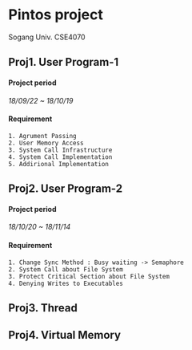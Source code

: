 Pintos project
=====================

Sogang Univ. CSE4070

## Proj1. User Program-1

#### Project period

*18/09/22 ~ 18/10/19*

#### Requirement

```
1. Agrument Passing
2. User Memory Access
3. System Call Infrastructure
4. System Call Implementation
5. Addirional Implementation
```

## Proj2. User Program-2

#### Project period

*18/10/20 ~ 18/11/14*

#### Requirement

```
1. Change Sync Method : Busy waiting -> Semaphore
2. System Call about File System
3. Protect Critical Section about File System
4. Denying Writes to Executables
```

## Proj3. Thread
## Proj4. Virtual Memory
